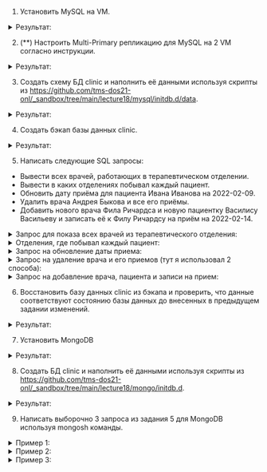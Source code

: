 1. Установить MySQL на VM.

<details><summary>Результат:</summary>
  
Установка:

![image](https://github.com/tms-dos21-onl/aleksey-ivanishchev/assets/93286236/2fe9d57c-7321-4f0c-a0ff-f0b3023a1134)

Проверка статуса:

![image](https://github.com/tms-dos21-onl/aleksey-ivanishchev/assets/93286236/bd56a09e-b2a1-476f-bb91-89972563c789)

</details>

2. (**) Настроить Multi-Primary репликацию для MySQL на 2 VM согласно инструкции.

<details><summary>Результат:</summary>
Создаю UUID на втором сервере:

 ![image](https://github.com/tms-dos21-onl/aleksey-ivanishchev/assets/93286236/344fbc33-d36a-43b3-8b69-ac13899b4973)

Добавляю данные на другом сервере:

![image](https://github.com/tms-dos21-onl/aleksey-ivanishchev/assets/93286236/16d99a58-1b49-4b68-9fe9-038c14ddc64c)


</details>

3. Создать схему БД clinic и наполнить её данными используя скрипты из https://github.com/tms-dos21-onl/_sandbox/tree/main/lecture18/mysql/initdb.d/data.

<details><summary>Результат:</summary>
  
Вхожу в MySQL:

![image](https://github.com/tms-dos21-onl/aleksey-ivanishchev/assets/93286236/48f801a9-df3f-4941-b5cd-88d7c76e4cf1)

Создаю БД и проверяю (как потом увидел в скрипте уже было написано создание новый БД )) ):

![image](https://github.com/tms-dos21-onl/aleksey-ivanishchev/assets/93286236/62923465-ff6f-471d-afa7-a350c05e27ad)

![image](https://github.com/tms-dos21-onl/aleksey-ivanishchev/assets/93286236/7cacf40e-a221-4e16-a90e-b7643f9ccf36)

Следующие шаги делал, потому как предыдущие ДЗ еще не сделал))
Для скачивания репозитория создал SSH ключ для гита:

![image](https://github.com/tms-dos21-onl/aleksey-ivanishchev/assets/93286236/bf9917f7-3027-49fd-8570-9d6a6ca0372f)

Отсюда его забрал и добавил в свой профиль на гите:

![image](https://github.com/tms-dos21-onl/aleksey-ivanishchev/assets/93286236/f818e681-6c44-4ab1-a7cf-0d2ba82fd093)

Скачал репозиторий:

![image](https://github.com/tms-dos21-onl/aleksey-ivanishchev/assets/93286236/ce1d17fb-7887-42a7-9a4c-bdb4f5f99a7d)

Заполняю БД (также и со вторым файлом):

![image](https://github.com/tms-dos21-onl/aleksey-ivanishchev/assets/93286236/1eb3e762-a691-43f3-9848-58e8fb475173)

Проверка заполненности БД:

![image](https://github.com/tms-dos21-onl/aleksey-ivanishchev/assets/93286236/3d739b67-90ac-4b1f-bc88-05a86090c026)

</details>

4. Создать бэкап базы данных clinic.

<details><summary>Результат:</summary>
  
Данной командой создаю резервную копию своей БД, которая содержит SQL-запросы для восстановления БД:

![image](https://github.com/tms-dos21-onl/aleksey-ivanishchev/assets/93286236/e3524e18-eaa7-492d-9288-229c77de9b8b)

Такой командой можно создать сразу архив: sudo mysqldump -u root -p clinic | gzip > $HOME/backup_clinic.sql.gz

</details>

5. Написать следующие SQL запросы:
- Вывести всех врачей, работающих в терапевтическом отделении.
- Вывести в каких отделениях побывал каждый пациент.
- Обновить дату приёма для пациента Ивана Иванова на 2022-02-09.
- Удалить врача Андрея Быкова и все его приёмы.
- Добавить нового врача Фила Ричардса и новую пациентку Василису Васильеву и записать её к Филу Ричардсу на приём на 2022-02-14.

<details><summary>Запрос для показа всех врачей из терапевтического отделения:</summary>
  
```
SELECT doc.FirstName, doc.LastName, d.Name, j.Title
FROM Job AS j 
JOIN Department AS d 
ON j.Department_id = d.id
JOIN Doctor AS doc
ON j.Doctor_id = doc.id
WHERE d.Name = 'Терапевтический';
```
![image](https://github.com/tms-dos21-onl/aleksey-ivanishchev/assets/93286236/320544f8-bbdd-4e34-bc16-f2ed9f056e37)
  
</details>

<details><summary>Отделения, где побывал каждый пациент:</summary>

```
SELECT p.FirstName, p.LastName, d.Name, r.Number
FROM Appointment AS a
JOIN Patient AS p
ON a.Patient_id = p.id
JOIN Room AS r
ON a.Room_id = r.id
JOIN Department AS d
ON r.Department_id = d.id;
```
![image](https://github.com/tms-dos21-onl/aleksey-ivanishchev/assets/93286236/26f98dd9-6091-4371-bb03-5f1be444a5ea)

</details>

<details><summary>Запрос на обновление даты приема:</summary>
  
```
UPDATE Appointment
SET Date = '2022-02-09'
WHERE Patient_id = (
SELECT id
FROM Patient
WHERE FirstName = 'Иван'
AND LastName = 'Иванов'
);
```
![image](https://github.com/tms-dos21-onl/aleksey-ivanishchev/assets/93286236/b45172e1-099c-499c-bf90-ef76552f26a2)
  
</details>

<details><summary>Запрос на удаление врача и его приемов (тут я использовал 2 способа):</summary>

- первый это удалить данные из таблицы, которые ссылаются на родительскую по Foreign Key, в данном случае Doctor_id
```
DELETE a FROM Appointment AS a
JOIN Doctor AS d ON a.Doctor_id = d.id
WHERE d.FirstName = 'Андрей' 
AND d.LastName = 'Быков';
```
![image](https://github.com/tms-dos21-onl/aleksey-ivanishchev/assets/93286236/27fe0280-8a8a-443e-99ac-9f4ccfeb4b12)
![image](https://github.com/tms-dos21-onl/aleksey-ivanishchev/assets/93286236/fd0ee2f2-1356-4070-9bf3-585a0dd9abbe)

Но дальнейший шаг не будет выполнен, потому как есть еще 1 связь:
```
DELETE a FROM Appointment AS a
JOIN Doctor AS d ON a.Doctor_id = d.id
WHERE d.FirstName = 'Андрей' 
AND d.LastName = 'Быков';
```
![image](https://github.com/tms-dos21-onl/aleksey-ivanishchev/assets/93286236/064b26cf-f14a-4ca8-bc1a-56f49a6bf679)

- тут уже использую второй способ каскадным удалением (удаляются данные зависимые от родительских):
```
ALTER TABLE Job DROP FOREIGN KEY Doctor_id;
ALTER TABLE Job ADD CONSTRAINT Doctor_id FOREIGN KEY (Doctor_id) REFERENCES Doctor(id) ON DELETE CASCADE;
```
![image](https://github.com/tms-dos21-onl/aleksey-ivanishchev/assets/93286236/00de0ccd-e75d-4900-8f38-94922a6dcfa1)
![image](https://github.com/tms-dos21-onl/aleksey-ivanishchev/assets/93286236/2989688d-3564-4fd7-8104-8ab64f0c42dd)
P.S. Отдельно команды удалить не получалось, как понимаю из-за того, что, при создании таблицы, к внешнему ключу по-умолчанию применяется свойство целосности "ON DELETE RESTRICT"

</details>

<details><summary>Запрос на добавление врача, пациента и записи на прием:</summary>

Так как при создании таблиц были заданы св-ва NOT NULL, мне тоже нужно указать все данные:
```
INSERT INTO Doctor (id, FirstName, LastName, BirthDate, Telephone, Email)
VALUES (7, 'Фил', 'Ричардс', '2000-01-01', '+37533XXXXXXX', 'phil.richards@clinic.com');
```
![image](https://github.com/tms-dos21-onl/aleksey-ivanishchev/assets/93286236/cd497f9d-efa2-4006-9c88-99ec2d743b3c)
```
INSERT INTO Patient (id, FirstName, LastName, BirthDate, Address, Telephone, Email)
VALUES (6, 'Василиса', 'Васильева', '2010-12-31', 'Атлантида', '+37525XXXXXXX', 'vasilisa.vasilieva@example.com');
```
![image](https://github.com/tms-dos21-onl/aleksey-ivanishchev/assets/93286236/c8f023c9-9f8c-46cd-9c2f-23bf73d35781)

```
INSERT INTO Appointment (id, Patient_id, Doctor_id, Date, Room_id)
VALUES (
6,
(SELECT id FROM Patient WHERE Patient.FirstName = 'Василиса' AND Patient.LastName = 'Васильева'),
(SELECT id FROM Doctor WHERE Doctor.FirstName = 'Фил' AND Doctor.LastName = 'Ричардс'),
'2022-02-14',
'5'
);
```
![image](https://github.com/tms-dos21-onl/aleksey-ivanishchev/assets/93286236/57e94515-e089-4809-bf11-95c5b29ecd01)

</details>

6. Восстановить базу данных clinic из бэкапа и проверить, что данные соответствуют состоянию базы данных до внесенных в предыдущем задании изменений.

<details><summary>Результат:</summary>
Восстанавливаю с помощью имеющегося файла и проверяю:
  
```
sudo mysql -u root -p clinic < backup_clinic.sql
```
  
![image](https://github.com/tms-dos21-onl/aleksey-ivanishchev/assets/93286236/2a1953ed-3dd1-48c1-8edc-72e423fe3477)
  
![image](https://github.com/tms-dos21-onl/aleksey-ivanishchev/assets/93286236/418ef435-8b73-47c5-82df-8121f7f378a2)
                        
</details>

7. Установить MongoDB

<details><summary>Результат:</summary>
  
  Устанавливаю зависимости:
  ```
  sudo apt update
  sudo apt install dirmngr gnupg apt-transport-https ca-certificates software-properties-common
  ```
  ![image](https://github.com/tms-dos21-onl/aleksey-ivanishchev/assets/93286236/9e312dc2-6a99-411b-be56-b86fe5f3a127)
Добавляю репозиторий MongoDB
```
echo "deb [ arch=amd64,arm64 ] https://repo.mongodb.org/apt/ubuntu focal/mongodb-org/5.0 multiverse" | sudo tee /etc/apt/sources.list.d/mongodb-org-5.0.list
```
![image](https://github.com/tms-dos21-onl/aleksey-ivanishchev/assets/93286236/3ad6803d-6656-44e1-b660-15e904bfda47)

Не совсем понятный для меня следующий шаг по импортированию ключаЮ который во всех инструкциях также выполняется с ошибкой
```
wget -qO - https://www.mongodb.org/static/pgp/server-5.0.asc | sudo apt-key add -
```
![image](https://github.com/tms-dos21-onl/aleksey-ivanishchev/assets/93286236/56fb15f1-c2c4-43a0-874b-7b13d12c643f)

На этапе самой установки возникла проблема несовместимости версий, решилась следующей командой
```
sudo wget http://archive.ubuntu.com/ubuntu/pool/main/o/openssl/libssl1.1_1.1.1f-1ubuntu2_amd64.deb
sudo dpkg -i libssl1.1_1.1.1f-1ubuntu2_amd64.deb
```
![image](https://github.com/tms-dos21-onl/aleksey-ivanishchev/assets/93286236/cb2ab235-37c1-4152-b533-5a7036f15ab6)

![image](https://github.com/tms-dos21-onl/aleksey-ivanishchev/assets/93286236/22cb341e-167b-43e8-902d-c57e7d971bcd)

![image](https://github.com/tms-dos21-onl/aleksey-ivanishchev/assets/93286236/2d9a783b-9cd4-4480-b00c-33a00ddb0df1)

Проверка:

![image](https://github.com/tms-dos21-onl/aleksey-ivanishchev/assets/93286236/aad50284-c01c-4349-9a46-1f3ead350d54)

</details>

8. Создать БД clinic и наполнить её данными используя скрипты из https://github.com/tms-dos21-onl/_sandbox/tree/main/lecture18/mongo/initdb.d.

<details><summary>Результат:</summary>
  Вхожу в MongoDB:
  
  ![image](https://github.com/tms-dos21-onl/aleksey-ivanishchev/assets/93286236/a8afd7d5-b635-4212-b3ad-d7b1f4e63cfb)

Создаю БД 2 командами:

![image](https://github.com/tms-dos21-onl/aleksey-ivanishchev/assets/93286236/10e64258-91b7-4b1b-8ec0-f9f5de178f79)

Запуск скриптов и проверка:

![image](https://github.com/tms-dos21-onl/aleksey-ivanishchev/assets/93286236/014a8e1c-d626-4517-ae99-660484a514e2)

Удалил лишнюю коллекцию и вывел данные из одной из коллекций :)

![image](https://github.com/tms-dos21-onl/aleksey-ivanishchev/assets/93286236/ae5aa997-6846-41c6-9eee-a058c0f90476)

</details>

9. Написать выборочно 3 запроса из задания 5 для MongoDB используя mongosh команды.

<details><summary>Пример 1:</summary>
  Выборка данных, до и после:
  
  ![image](https://github.com/tms-dos21-onl/aleksey-ivanishchev/assets/93286236/b2b40a6a-8add-4a8b-b75b-ddd07c17706b)

```
db.job.find({Title: {$ne: "Заведующий"}}, {_id: 0, id: 0}).sort({Doctor_id: -1})
```
![image](https://github.com/tms-dos21-onl/aleksey-ivanishchev/assets/93286236/15ebddb1-e4ed-42fb-842b-5e4e7ca97bc1)

Вывелись данные по работникам у которых должность не Заведующий, с сортировкой по убывания Doctor_id, без полей _id и id
</details>

<details><summary>Пример 2:</summary>
Удаляю всех докторов, что родились до 1970-01-01 и добавляю нового доктора:
  
  ```
db.doctor.bulkWrite([
  { 
    deleteMany: { 
      filter: { BirthDate: { $lt: "1970-01-01" } }
    }
  },
  {
    insertOne: {
	"document": 
	{
		id: 7,	
		Email: "example@clinic.com",
		LastName: "Шашлыков",
		BirthDate: "2000-01-01"}
	}
  }
])
```
  
![image](https://github.com/tms-dos21-onl/aleksey-ivanishchev/assets/93286236/1a248799-1290-40f0-bbce-3da45e3d0f44)
  
![image](https://github.com/tms-dos21-onl/aleksey-ivanishchev/assets/93286236/251e2f8b-c0ea-4eec-b939-806823105f17)

![image](https://github.com/tms-dos21-onl/aleksey-ivanishchev/assets/93286236/086f7721-e204-43a6-ab0b-2b2a45c74a59)

</details>

<details><summary>Пример 3:</summary>
Вывожу количество работников, что родились после 2012-01-01 с уникальными значениями Title

```
db.job.aggregate([
  { $match: { StartDate: { $gt: "2012-01-01" } } },
  { $group: { _id: "$Title" } },
  { $count: "total" }
])
```

![image](https://github.com/tms-dos21-onl/aleksey-ivanishchev/assets/93286236/0ceffec2-91d6-4637-a74f-001ece91bcaf)

![image](https://github.com/tms-dos21-onl/aleksey-ivanishchev/assets/93286236/06707d3b-a14e-47c1-921f-019f6ced7957)

</details>

